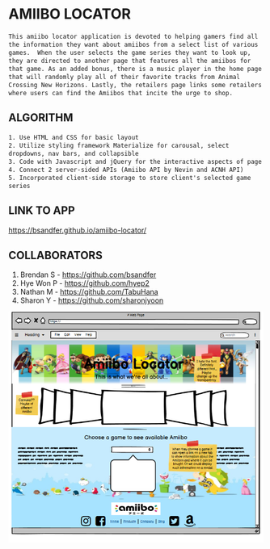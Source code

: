 # AMIIBO LOCATOR
```
This amiibo locator application is devoted to helping gamers find all the information they want about amiibos from a select list of various games.  When the user selects the game series they want to look up, they are directed to another page that features all the amiibos for that game. As an added bonus, there is a music player in the home page that will randomly play all of their favorite tracks from Animal Crossing New Horizons. Lastly, the retailers page links some retailers where users can find the Amiibos that incite the urge to shop.
```
## ALGORITHM 
```
1. Use HTML and CSS for basic layout
2. Utilize styling framework Materialize for carousal, select dropdowns, nav bars, and collapsible 
3. Code with Javascript and jQuery for the interactive aspects of page
4. Connect 2 server-sided APIs (Amiibo API by Nevin and ACNH API)
5. Incorporated client-side storage to store client's selected game series
```

## LINK TO APP
https://bsandfer.github.io/amiibo-locator/ 

## COLLABORATORS
1. Brendan S - https://github.com/bsandfer
2. Hye Won P - https://github.com/hyep2
3. Nathan M - https://github.com/TabuHana
4. Sharon Y - https://github.com/sharonjyoon



![wireFrame](./images/wireFrame.png)

